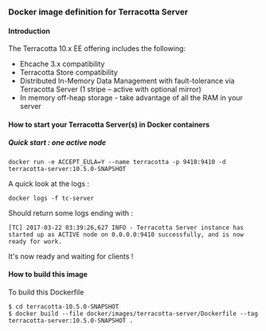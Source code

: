 ### Docker image definition for Terracotta Server

#### Introduction

The Terracotta 10.x EE offering includes the following:

 *  Ehcache 3.x compatibility
 *  Terracotta Store compatibility
 *  Distributed In-Memory Data Management with fault-tolerance via Terracotta Server (1 stripe – active with optional mirror)
 *  In memory off-heap storage - take advantage of all the RAM in your server


#### How to start your Terracotta Server(s) in Docker containers

##### Quick start : one active node

    docker run -e ACCEPT_EULA=Y --name terracotta -p 9410:9410 -d terracotta-server:10.5.0-SNAPSHOT

A quick look at the logs :

    docker logs -f tc-server

Should return some logs ending with :

    [TC] 2017-03-22 03:39:26,627 INFO - Terracotta Server instance has started up as ACTIVE node on 0.0.0.0:9410 successfully, and is now ready for work.

It's now ready and waiting for clients !

#### How to build this image

To build this Dockerfile

    $ cd terracotta-10.5.0-SNAPSHOT
    $ docker build --file docker/images/terracotta-server/Dockerfile --tag terracotta-server:10.5.0-SNAPSHOT .